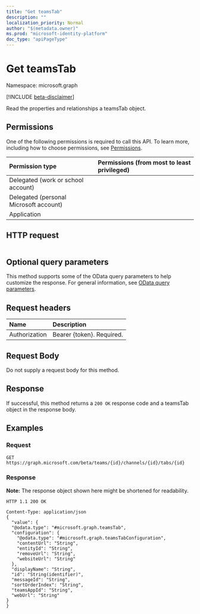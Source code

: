 ```yaml
---
title: "Get teamsTab"
description: ""
localization_priority: Normal
author: "$(metadata.owner)"
ms.prod: "microsoft-identity-platform"
doc_type: "apiPageType"
---
```


# Get teamsTab

Namespace: microsoft.graph

[!INCLUDE [beta-disclaimer](../../includes/beta-disclaimer.md)]

Read the properties and relationships a teamsTab object.

## Permissions

One of the following permissions is required to call this API. To learn more, including how to choose permissions, see [Permissions](/graph/permissions-reference).

| Permission type                        | Permissions (from most to least privileged) |
| :------------------------------------- | :------------------------------------------ |
| Delegated (work or school account)     |                                             |
| Delegated (personal Microsoft account) |                                             |
| Application                            |                                             |

## HTTP request

<!-- {
  "blockType": "ignored"
}
-->

```http

```

## Optional query parameters

This method supports some of the OData query parameters to help customize the response. For general information, see [OData query parameters](/graph/query-parameters).

## Request headers

| Name          | Description               |
| :------------ | :------------------------ |
| Authorization | Bearer {token}. Required. |

## Request Body

<!-- Actions and Functions -->

<!-- CRUD Methods -->

Do not supply a request body for this method.

## Response

If successful, this method returns a `200 OK` response code and a teamsTab object in the response body.

## Examples

### Request

<!-- {
  "blockType": "request",
  "name": "get_teamstab"
}
-->

```http
GET https://graph.microsoft.com/beta/teams/{id}/channels/{id}/tabs/{id}

```

### Response

**Note:** The response object shown here might be shortened for readability.

<!-- {
  "blockType": "response",
  "truncated": true,
  "@odata.type": "Microsoft.Teams.GraphSvc.teamsTab"
}
-->

```http
HTTP 1.1 200 OK

Content-Type: application/json
{
  "value": {
  "@odata.type": "#microsoft.graph.teamsTab",
  "configuration": {
    "@odata.type": "#microsoft.graph.teamsTabConfiguration",
    "contentUrl": "String",
    "entityId": "String",
    "removeUrl": "String",
    "websiteUrl": "String"
  },
  "displayName": "String",
  "id": "String(identifier)",
  "messageId": "String",
  "sortOrderIndex": "String",
  "teamsAppId": "String",
  "webUrl": "String"
}
}

```
